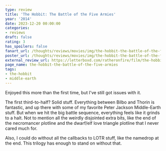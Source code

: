 ```yaml
---
type: review
title: 'The Hobbit: The Battle of the Five Armies'
year: '2014'
date: 2023-12-20 00:00:00
categories:
- reviews
draft: false
rating: 3
has_spoilers: false
fanart_url: /thoughts/reviews/movies/img/the-hobbit-the-battle-of-the-five-armies_fanart.png
poster_url: /thoughts/reviews/movies/img/the-hobbit-the-battle-of-the-five-armies_poster.png
external_review_url: https://letterboxd.com/ratheronfire/film/the-hobbit-the-battle-of-the-five-armies/
page_name: the-hobbit-the-battle-of-the-five-armies
tags:
- the-hobbit
- middle-earth
---
```


Enjoyed this more than the first time, but I've still got issues with it.

The first third-to-half? Solid stuff. Everything between Bilbo and Thorin is fantastic, and up there with some of my favorite Peter Jackson Middle-Earth stuff. But when we hit the big battle sequence, everything feels like it grinds to a halt. Not to mention all the weirdly disjointed extra bits, like the end of the necromancer plotline and the dwarf/elf love triangle plotline that I never cared much for.

Also, I could do without all the callbacks to LOTR stuff, like the namedrop at the end. This trilogy has enough to stand on without that.

